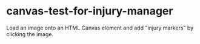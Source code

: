 # canvas-test-for-injury-manager
Load an image onto an HTML Canvas element and add "injury markers" by clicking the image.

